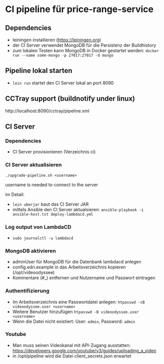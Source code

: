 # CI pipeline für price-range-service

## Dependencies

* leiningen installieren (https://leiningen.org)
* der CI Server verwendet MongoDB für die Persistenz der Buildhistory
* zum lokalen Testen kann MongoDB in Docker gestartet werden: `docker run --name some-mongo -p 27017:27017 -d mongo`

## Pipeline lokal starten

* `lein run` startet den CI Server lokal an port 8090

## CCTray support (buildnotify under linux)

http://localhost:8090/cctray/pipeline.xml

## CI Server

### Dependencies

* CI Server provisionieren (Verzeichnis ci)

### CI Server aktualisieren

`./upgrade-pipeline.sh <username>`

username is needed to connect to the server

im Detail:

* `lein uberjar` baut das CI Server JAR
* mittels Ansible den CI Server aktualsieren:
	`ansible-playbook -i ansible-host.txt deploy-lambdacd.yml`

### Log output von LambdaCD

* `sudo journalctl -u lambdacd`

### MongoDB aktivieren

* adminUser für MongoDB für die Datenbank lambdacd anlegen
* config.edn.example in das Arbeitsverzeichnis kopieren (/opt/videoodyssee)
* Kommentare (#_) entfernen und Nutzername und Passwort eintragen

### Authentifizierung

* Im Arbeitsverzeichnis eine Passwortdatei anlegen: ```htpasswd -cB videoodyssee.user <username>```
* Weitere Benutzer hinzufügen ```htpasswd -B videoodyssee.user <username>```
* Wenn die Datei nicht existiert: User: ```admin```, Password: ```admin``` 

### Youtube

* Man muss seinen Videokanal mit API-Zugang ausstatten: https://developers.google.com/youtube/v3/guides/uploading_a_video
* in /opt/pipeline wird die Datei client_secrets.json erwartet